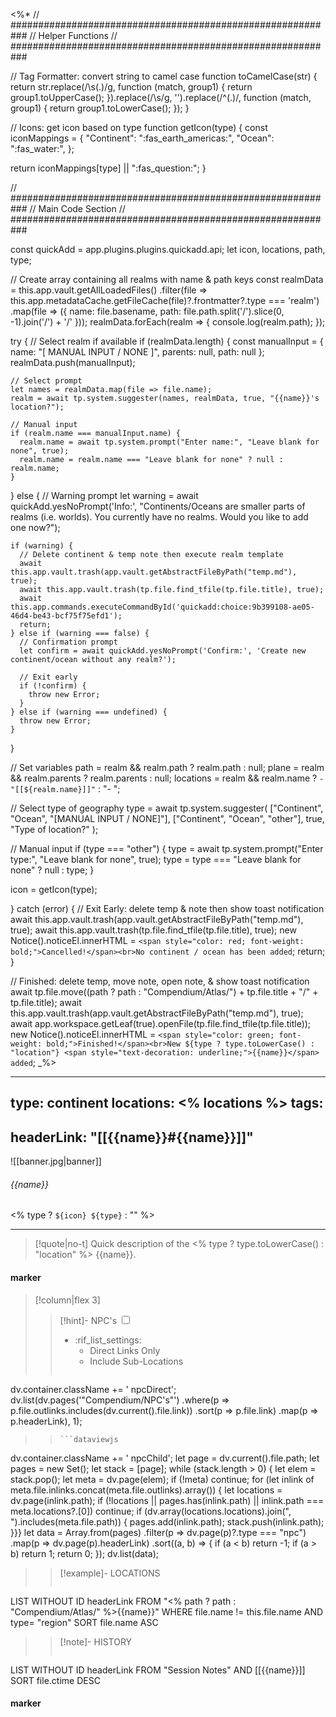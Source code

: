 <%*
// ###########################################################
//                        Helper Functions
// ###########################################################

// Tag Formatter: convert string to camel case
function toCamelCase(str) {
  return str.replace(/\s(.)/g, function (match, group1) {
    return group1.toUpperCase();
  }).replace(/\s/g, '').replace(/^(.)/, function (match, group1) {
    return group1.toLowerCase();
  });
}

// Icons: get icon based on type
function getIcon(type) {
  const iconMappings = {
    "Continent": ":fas_earth_americas:",
    "Ocean": ":fas_water:",
  };

  return iconMappings[type] || ":fas_question:";
}

// ###########################################################
//                        Main Code Section
// ###########################################################

const quickAdd = app.plugins.plugins.quickadd.api;
let icon, locations, path, type;

// Create array containing all realms with name & path keys
const realmData = this.app.vault.getAllLoadedFiles()
  .filter(file => this.app.metadataCache.getFileCache(file)?.frontmatter?.type === 'realm')
  .map(file => ({
    name: file.basename,
    path: file.path.split('/').slice(0, -1).join('/') + '/'
  }));
realmData.forEach(realm => {
    console.log(realm.path);
});


try {
  // Select realm if available
  if (realmData.length) {
    const manualInput = {
      name: "[ MANUAL INPUT / NONE ]",
      parents: null,
      path: null
    };
    realmData.push(manualInput);

    // Select prompt
    let names = realmData.map(file => file.name);
    realm = await tp.system.suggester(names, realmData, true, "{{name}}'s location?");

    // Manual input
    if (realm.name === manualInput.name) {
      realm.name = await tp.system.prompt("Enter name:", "Leave blank for none", true);
      realm.name = realm.name === "Leave blank for none" ? null : realm.name;
    }
  } else {
    // Warning prompt
    let warning = await quickAdd.yesNoPrompt('Info:', "Continents/Oceans are smaller parts of realms (i.e. worlds). You currently have no realms. Would you like to add one now?");

    if (warning) {
      // Delete continent & temp note then execute realm template
      await this.app.vault.trash(app.vault.getAbstractFileByPath("temp.md"), true);
      await this.app.vault.trash(tp.file.find_tfile(tp.file.title), true);
      await this.app.commands.executeCommandById('quickadd:choice:9b399108-ae05-46d4-be43-bcf75f75efd1');
      return;
    } else if (warning === false) {
      // Confirmation prompt
      let confirm = await quickAdd.yesNoPrompt('Confirm:', 'Create new continent/ocean without any realm?');

      // Exit early
      if (!confirm) {
        throw new Error;
      }
    } else if (warning === undefined) {
      throw new Error;
    }
  }

  // Set variables
  path = realm && realm.path ? realm.path : null;
  plane = realm && realm.parents ? realm.parents : null;
  locations = realm && realm.name ? `- "[[${realm.name}]]"` : "- ";

  // Select type of geography
  type = await tp.system.suggester(
    ["Continent", "Ocean", "[MANUAL INPUT / NONE]"],
    ["Continent", "Ocean", "other"],
    true,
    "Type of location?"
  );

  // Manual input
  if (type === "other") {
    type = await tp.system.prompt("Enter type:", "Leave blank for none", true);
    type = type === "Leave blank for none" ? null : type;
  }

  icon = getIcon(type);

} catch (error) {
  // Exit Early: delete temp & note then show toast notification
  await this.app.vault.trash(app.vault.getAbstractFileByPath("temp.md"), true);
  await this.app.vault.trash(tp.file.find_tfile(tp.file.title), true);
  new Notice().noticeEl.innerHTML = `<span style="color: red; font-weight: bold;">Cancelled!</span><br>No continent / ocean has been added`;
  return;
}

// Finished: delete temp, move note, open note, & show toast notification
await tp.file.move((path ? path : "Compendium/Atlas/") + tp.file.title + "/" + tp.file.title);
await this.app.vault.trash(app.vault.getAbstractFileByPath("temp.md"), true);
await app.workspace.getLeaf(true).openFile(tp.file.find_tfile(tp.file.title));
new Notice().noticeEl.innerHTML = `<span style="color: green; font-weight: bold;">Finished!</span><br>New ${type ? type.toLowerCase() : "location"} <span style="text-decoration: underline;">{{name}}</span> added`;
_%>

---
type: continent
locations:
<% locations %>
tags:
- 
headerLink: "[[{{name}}#{{name}}]]"
---

![[banner.jpg|banner]]
###### {{name}}
<span class="sub2"><% type ? `${icon} ${type}` : "" %></span>
___

> [!quote|no-t]
>Quick description of the <% type ? type.toLowerCase() : "location" %> {{name}}.

#### marker
> [!column|flex 3]
> > [!hint]-  NPC's
> > <input type="checkbox" id="npc"/><ul class="sortMenu"><li class="sortIcon">:rif_list_settings:<ul class="dropdown npcedit"><li><label for="npc" class="directLabel active">Direct Links Only</label></li><li><label for="npc" class="childLabel">Include Sub-Locations</label></li></ul></li></ul>
> >```dataviewjs
dv.container.className += ' npcDirect';
dv.list(dv.pages('"Compendium/NPC\'s"')
 .where(p => p.file.outlinks.includes(dv.current().file.link))
.sort(p => p.file.link)
.map(p => p.headerLink), 1);
>>```
>>```dataviewjs
dv.container.className += ' npcChild';
let page = dv.current().file.path;
let pages = new Set();
let stack = [page];
while (stack.length > 0) {
let elem = stack.pop();
let meta = dv.page(elem);
if (!meta) continue;
for (let inlink of meta.file.inlinks.concat(meta.file.outlinks).array()) {
let locations = dv.page(inlink.path);
if (!locations || pages.has(inlink.path) || inlink.path === meta.locations?.[0]) continue;
 if (dv.array(locations.locations).join(", ").includes(meta.file.path)) {
 pages.add(inlink.path);
 stack.push(inlink.path);
}}}
let data = Array.from(pages)
.filter(p => dv.page(p)?.type === "npc")
.map(p => dv.page(p).headerLink)
.sort((a, b) => {
if (a < b) return -1;
if (a > b) return 1;
return 0;
});
dv.list(data);
> 
>> [!example]- LOCATIONS
>>```dataview
LIST WITHOUT ID headerLink
FROM "<% path ? path : "Compendium/Atlas/" %>{{name}}"
WHERE file.name != this.file.name AND type= "region"
SORT file.name ASC
>
>> [!note]- HISTORY
>>```dataview
LIST WITHOUT ID headerLink
FROM "Session Notes" AND [[{{name}}]]
SORT file.ctime DESC
#### marker